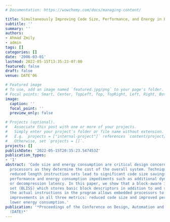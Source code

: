 ```yaml
---
# Documentation: https://wowchemy.com/docs/managing-content/

title: Simultaneously Improving Code Size, Performance, and Energy in Embedded Processors
subtitle: ''
summary: ''
authors:
- Ahmad Zmily
- admin
tags: []
categories: []
date: '2006-03-01'
lastmod: 2022-05-15T13:35:23-07:00
featured: false
draft: false
venue: DATE'06

# Featured image
# To use, add an image named `featured.jpg/png` to your page's folder.
# Focal points: Smart, Center, TopLeft, Top, TopRight, Left, Right, BottomLeft, Bottom, BottomRight.
image:
  caption: ''
  focal_point: ''
  preview_only: false

# Projects (optional).
#   Associate this post with one or more of your projects.
#   Simply enter your project's folder or file name without extension.
#   E.g. `projects = ["internal-project"]` references `content/project/deep-learning/index.md`.
#   Otherwise, set `projects = []`.
projects: []
publishDate: '2022-05-15T20:35:23.547453Z'
publication_types:
- '1'
abstract: 'Code size and energy consumption are critical design concerns for embedded
  processors as they determine the cost of the overall system. Techniques such as
  reduced length instruction sets lead to significant code size savings but also introduce
  performance and energy consumption impediments such as additional dynamic instructions
  or decompression latency. In this paper, we show that a block-aware instruction
  set (BLISS) which stores basic block descriptors in addition to and separately from
  the actual instructions in the program allows embedded processors to achieve significant
  improvements in all three metrics: reduced code size and improved performance and
  lower energy consumption.'
publication: '*Proceedings of the Conference on Design, Automation and Test in Europe
  (DATE)*'
---
```

